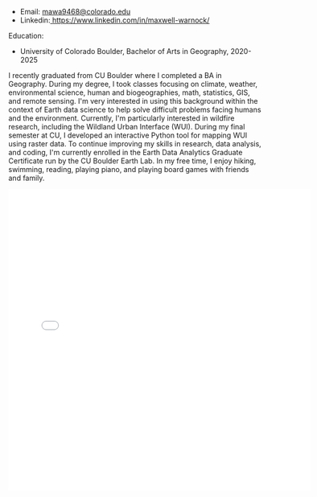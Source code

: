 - Email: mawa9468@colorado.edu
- Linkedin:<a 
  href="https://www.linkedin.com/in/maxwell-warnock/"
  target="_blank">
  https://www.linkedin.com/in/maxwell-warnock/
</a> 

Education:
- University of Colorado Boulder, Bachelor of Arts in Geography, 2020-2025

I recently graduated from CU Boulder where I completed a BA in Geography. During my degree, I took classes focusing on climate, weather, environmental science, human and biogeographies, math, statistics, GIS, and remote sensing. I'm very interested in using this background within the context of Earth data science to help solve difficult problems facing humans and the environment. Currently, I'm particularly interested in wildfire research, including the Wildland Urban Interface (WUI). During my final semester at CU, I developed an interactive Python tool for mapping WUI using raster data. To continue improving my skills in research, data analysis, and coding, I'm currently enrolled in the Earth Data Analytics Graduate Certificate run by the CU Boulder Earth Lab. 
In my free time, I enjoy hiking, swimming, reading, playing piano, and playing board games with friends and family. 


<embed type="text/html" src="/img/glacier.html" width="600" height="600">
